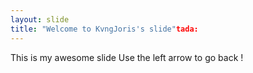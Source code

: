 ```yaml
---
layout: slide
title: "Welcome to KvngJoris's slide"tada:
---
```

This is my awesome slide
Use the left arrow to go back !
